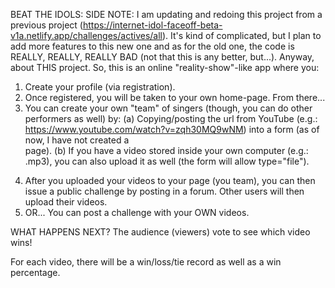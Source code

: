 BEAT THE IDOLS:
SIDE NOTE: I am updating and redoing this project from a previous project (https://internet-idol-faceoff-beta-v1a.netlify.app/challenges/actives/all). It's kind of complicated, but I plan to add more features to this new one and as for the old one, the code is REALLY, REALLY, REALLY BAD (not that this is any better, but...).
Anyway, about THIS project. So, this is an online "reality-show"-like app where you:
1. Create your profile (via registration).
2. Once registered, you will be taken to your own home-page. From there...
3. You can create your own "team" of singers (though, you can do other performers as well) by:
   (a) Copying/posting the url from YouTube (e.g.: https://www.youtube.com/watch?v=zqh30MQ9wNM) into a form (as of now, I have not created a <form> page).
   (b) If you have a video stored inside your own computer (e.g.: .mp3), you can also upload it as well (the form will allow type="file").
4. After you uploaded your videos to your page (you team), you can then issue a public challenge by posting in a forum. Other users will then upload their videos.
5. OR... You can post a challenge with your OWN videos.

WHAT HAPPENS NEXT?
The audience (viewers) vote to see which video wins!

For each video, there will be a win/loss/tie record as well as a win percentage.
